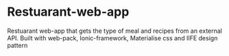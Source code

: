 # Restuarant-web-app
Restuarant web-app that gets the type of meal and recipes from an external API. Built with web-pack, Ionic-framework, Materialise css and IIFE design pattern
